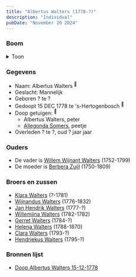 ```yaml
---
title: "Albertus Walters (1778-?)"
description: "Individual"
pubDate: "November 20 2024"
---
```


### Boom
<details><summary>Toon</summary>

![test](https://www.plantuml.com/plantuml/svg/ZLBRQW8n47tFLmpwu9EmwxhrWdYjza8BfLI4laXsTwhHR2APB2BYlpVkQXKAhMzXvioSS-QaJvORcwMIqLge3JSyXOZ7wuNHcKf6Mce3rd15heNAigL8469XOed56zEDtK6AQOI6YX9PDAZjReFiQciiEH7i6G0CjKdGV2n5l5P8rEcaNAXk5m9sOAm2RpaLiMAYD1DIOWepiL9SMPXnwVPJ2JZ1a-VvDG-WF0ucuMJejk-_1Cha09rsnAFTFDBMIcnteGM3wGFuZR06lIiGhJCfvrmbyzXeeaWxFGvz1_VZaKEtMWvzE0iPed4cENncOYKl_BxZdmp7mJZuWzyFuNdwSXJWtI8WXDV1E_XDhmKLgZwYiNg1Aj8KBozwEkqj9ebGYrnnuQyHvi8cdkVL0oXBiLZQ7KgfjqxSWPqELgsU4Epau58uJRh2iHNKsPbj89rvcz6l088w_2JuVn3k4CLj6yrR3j7B0s1zL8dxfDy0)
</details>

### Gegevens
- Naam: Albertus Walters <sup><a href="../s00182/" style="text-decoration:none" title="Doop Albertus Walters 15-12-1778">:link:</a></sup>
- Geslacht: Mannelijk
- Geboren ? te ? 
- Gedoopt 15 DEC 1778 te 's-Hertogenbosch <sup><a href="../s00182/" style="text-decoration:none" title="Doop Albertus Walters 15-12-1778">:link:</a></sup>
- Doop getuigen: <sup><a href="../s00182/" style="text-decoration:none" title="Doop Albertus Walters 15-12-1778">:link:</a></sup>
  - Albertus Walters, peter
  - [Allegonda Somers](../i00142/), peetje
- Overleden ? te ?, oud ? jaar jaar 

### Ouders
- De vader is [Willem Wijnant Walters](../i00120/) (1752-1799)
- De moeder is [Berbera Zuijl](../i00121/) (1750-1809)

### Broers en zussen
- [Klara Walters](../i00157/) (?-1781)
- [Wijnandus Walters](../i00101/) (1776-1832)
- [Jan Hendrik Walters](../i00160/) (1777-?)
- [Willemijna Walters](../i00153/) (1782-1782)
- [Gerret Walters](../i00122/) (1784-?)
- [Helena Walters](../i00123/) (1788-1870)
- [Clara Walters](../i00135/) (1793-?)
- [Hendriekus Walters](../i00124/) (1795-?)

### Bronnen lijst
- [Doop Albertus Walters 15-12-1778](../s00182/)